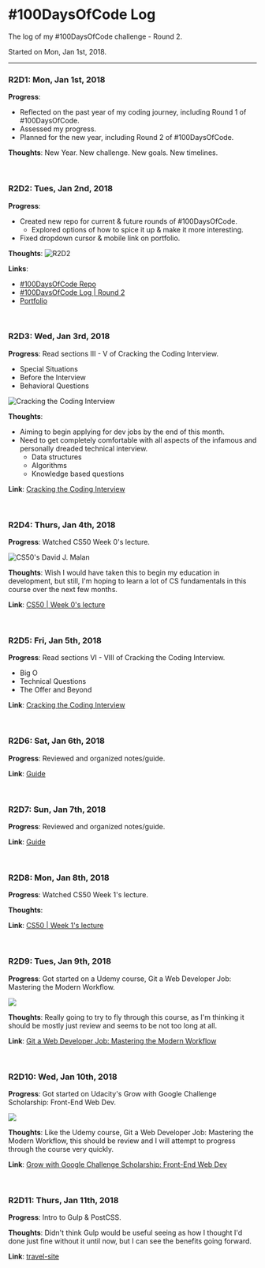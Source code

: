 # #100DaysOfCode Log

The log of my #100DaysOfCode challenge - Round 2.

Started on Mon, Jan 1st, 2018.

---

### R2D1: Mon, Jan 1st, 2018

**Progress**:
- Reflected on the past year of my coding journey, including Round 1 of #100DaysOfCode.
- Assessed my progress.
- Planned for the new year, including Round 2 of #100DaysOfCode.

__Thoughts__: New Year. New challenge. New goals. New timelines.

<br>

### R2D2: Tues, Jan 2nd, 2018

**Progress**:
- Created new repo for current & future rounds of #100DaysOfCode.
  - Explored options of how to spice it up & make it more interesting.
- Fixed dropdown cursor & mobile link on portfolio.

__Thoughts__: ![R2D2](https://cdn-images-1.medium.com/max/1600/1*Hw7O2KfPe3OOUpt0L9W1Pg.jpeg)

**Links**:
- [#100DaysOfCode Repo](https://github.com/joelljones/100-days-of-code)
- [#100DaysOfCode Log | Round 2](https://github.com/joelljones/100-days-of-code/blob/master/log-r2.md)
- [Portfolio](https://joelljones.github.io)

<br>

### R2D3: Wed, Jan 3rd, 2018

**Progress**: Read sections III - V of Cracking the Coding Interview.

- Special Situations
- Before the Interview
- Behavioral Questions

![Cracking the Coding Interview](https://images-na.ssl-images-amazon.com/images/I/41J6k0AL6yL._SX348_BO1,204,203,200_.jpg)

__Thoughts__:
- Aiming to begin applying for dev jobs by the end of this month.
- Need to get completely comfortable with all aspects of the infamous and personally dreaded technical interview.
  - Data structures
  - Algorithms
  - Knowledge based questions

**Link**: [Cracking the Coding Interview](https://CrackingTheCodingInterview.com)

<br>

### R2D4: Thurs, Jan 4th, 2018

**Progress**: Watched CS50 Week 0's lecture.

![CS50's David J. Malan](https://i.ytimg.com/vi/zFenJJtAEzE/maxresdefault.jpg)

__Thoughts__: Wish I would have taken this to begin my education in development, but still, I'm hoping to learn a lot of CS fundamentals in this course over the next few months.

**Link**: [CS50 | Week 0's lecture](https://video.cs50.net/2017/fall/lectures/0)

<br>

### R2D5: Fri, Jan 5th, 2018

**Progress**: Read sections VI - VIII of Cracking the Coding Interview.

- Big O
- Technical Questions
- The Offer and Beyond

**Link**: [Cracking the Coding Interview](https://CrackingTheCodingInterview.com)

<br>

### R2D6: Sat, Jan 6th, 2018

**Progress**: Reviewed and organized notes/guide.

**Link**: [Guide](https://github.com/joelljones/guide)

<br>

### R2D7: Sun, Jan 7th, 2018

**Progress**: Reviewed and organized notes/guide.

**Link**: [Guide](https://github.com/joelljones/guide)

<br>

### R2D8: Mon, Jan 8th, 2018

**Progress**: Watched CS50 Week 1's lecture.

__Thoughts__:

**Link**: [CS50 | Week 1's lecture](https://video.cs50.net/2017/fall/lectures/1)

<br>

### R2D9: Tues, Jan 9th, 2018

**Progress**: Got started on a Udemy course, Git a Web Developer Job: Mastering the Modern Workflow.

![](https://udemy-images.udemy.com/course/750x422/818990_57c0_3.jpg)

__Thoughts__: Really going to try to fly through this course, as I'm thinking it should be mostly just review and seems to be not too long at all.

**Link**: [Git a Web Developer Job: Mastering the Modern Workflow](https://udemy.com/git-a-web-developer-job-mastering-the-modern-workflow)

<br>

### R2D10: Wed, Jan 10th, 2018

**Progress**: Got started on Udacity's Grow with Google Challenge Scholarship: Front-End Web Dev.

![](https://s3-us-west-2.amazonaws.com/udacity-email/Scholarships/GrowWithGoogleDeveloperChallengeScholarship.png?utm_medium=email&utm_campaign=sch_600_auto_ndxxx_accepted-gwg&utm_source=blueshift&utm_content=sch_600_auto_ndxxx_accepted-gwg&bsft_eid=0278905a-c28b-4a40-852e-38bdcbd095b7&bsft_clkid=02941e29-49a9-45bc-9c43-e8fbf398c37e&bsft_uid=283ebfd8-5fd7-479a-bedd-8f3e6f597a1f&bsft_mid=792978eb-fbf6-4630-863d-fe9069c6f1a7&bsft_txnid=f6a7f234-69f2-40b4-a743-7a1e87287253)

__Thoughts__: Like the Udemy course, Git a Web Developer Job: Mastering the Modern Workflow, this should be review and I will attempt to progress through the course very quickly.

**Link**: [Grow with Google Challenge Scholarship: Front-End Web Dev](https://udacity.com/grow-with-google)

<br>

### R2D11: Thurs, Jan 11th, 2018

**Progress**: Intro to Gulp & PostCSS.

__Thoughts__: Didn't think Gulp would be useful seeing as how I thought I'd done just fine without it until now, but I can see the benefits going forward.

**Link**: [travel-site](https://github.com/joelljones/travel-site)
